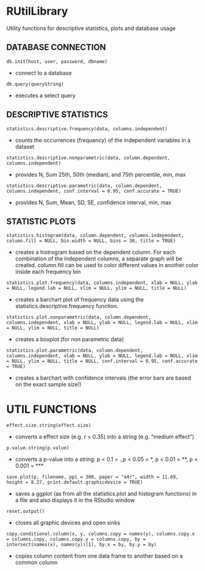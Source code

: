 # RUtilLibrary
Utility functions for descriptive statistics, plots and database usage

## DATABASE CONNECTION
`db.init(host, user, password, dbname)`
- connect to a database

`db.query(queryString)`
- executes a select query

## DESCRIPTIVE STATISTICS
`statistics.descriptive.frequency(data, columns.independent)`
- counts the occurrences (frequency) of the independent variables in a dataset

`statistics.descriptive.nonparametric(data, column.dependent, columns.independent)`
- provides N, Sum 25th, 50th (median), and 75th percentile, min, max

`statistics.descriptive.parametric(data, column.dependent, columns.independent, conf.interval = 0.95, conf.accurate = TRUE)`
- provides N, Sum, Mean, SD, SE, confidence interval, min, max

## STATISTIC PLOTS
`statistics.histogram(data, column.dependent, columns.independent, column.fill = NULL, bin.width = NULL, bins = 30, title = TRUE)`
- creates a histrogram based on the dependent column. For each combination of the independent columns, a separate graph will be created. column.fill can be used to color different values in another color inside each frequency bin

`statistics.plot.frequency(data, columns.independent, xlab = NULL, ylab = NULL, legend.lab = NULL, xlim = NULL, ylim = NULL, title = NULL)`
- creates a barchart plot of frequency data using the statistics.descriptive.frequency function.

`statistics.plot.nonparametric(data, column.dependent, columns.independent, xlab = NULL, ylab = NULL, legend.lab = NULL, xlim = NULL, ylim = NULL, title = NULL)`
- creates a boxplot (for non parametric data)

`statistics.plot.parametric(data, column.dependent, columns.independent, xlab = NULL, ylab = NULL, legend.lab = NULL, xlim = NULL, ylim = NULL, title = NULL, conf.interval = 0.95, conf.accurate = TRUE)`
- creates a barchart with confidence intervals (the error bars are based on the exact sample size!)

# UTIL FUNCTIONS
`effect.size.string(effect.size)`
- converts a effect size (e.g. r = 0.35) into a string (e.g. “medium effect”)

`p.value.string(p.value)`
- converts a p-value into a string: p < 0.1 = .,p < 0.05 = *, p < 0.01 = **, p < 0.001 = ***

`save.plot(p, filename, ppi = 300, paper = "a4r", width = 11.69,  height = 8.27, print.default.graphicdevice = TRUE)`
- saves a ggplot (as from all the statistics.plot and histogram functions) in a file and also displays it in the RStudio window

`reset.output()`
- closes all graphic devices and open sinks

`copy.conditional.column(x, y, columns.copy = names(y), columns.copy.x = columns.copy, columns.copy.y = columns.copy, by = intersect(names(x), names(y))[1], by.x = by, by.y = by)`
- copies column content from one data frame to another based on a common column
